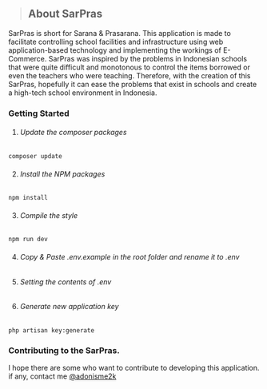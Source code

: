 > ## About SarPras

SarPras is short for Sarana & Prasarana. This application is made to facilitate controlling school facilities and infrastructure using web application-based technology and implementing the workings of E-Commerce. SarPras was inspired by the problems in Indonesian schools that were quite difficult and monotonous to control the items borrowed or even the teachers who were teaching. Therefore, with the creation of this SarPras, hopefully it can ease the problems that exist in schools and create a high-tech school environment in Indonesia.

### Getting Started

1.  ###### Update the composer packages

```terminal
composer update
```

2.  ###### Install the NPM packages

```terminal
npm install
```

3.  ###### Compile the style

```terminal
npm run dev
```

4.  ###### Copy & Paste .env.example in the root folder and rename it to .env

5.  ###### Setting the contents of .env

6.  ###### Generate new application key

```terminal
php artisan key:generate
```

### Contributing to the SarPras.

I hope there are some who want to contribute to developing this application. if any, contact me [@adonisme2k](https://twitter.com/AbdianRizky)
